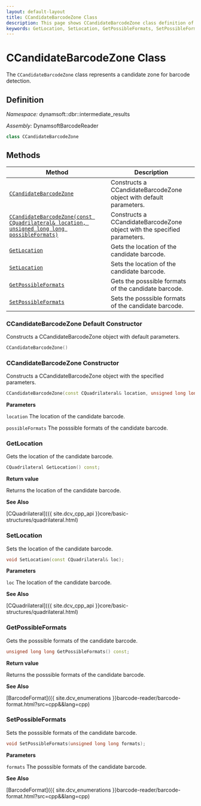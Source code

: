 ```yaml
---
layout: default-layout
title: CCandidateBarcodeZone Class
description: This page shows CCandidateBarcodeZone class definition of Dynamsoft Barcode Reader SDK C++ Edition.
keywords: GetLocation, SetLocation, GetPossibleFormats, SetPossibleFormats, CCandidateBarcodeZone, api reference
---
```

# CCandidateBarcodeZone Class

The `CCandidateBarcodeZone` class represents a candidate zone for barcode detection.

## Definition

*Namespace:* dynamsoft::dbr::intermediate_results

*Assembly:* DynamsoftBarcodeReader

```cpp
class CCandidateBarcodeZone
```

## Methods

| Method                            | Description |
|-----------------------------------|-------------|
| [`CCandidateBarcodeZone`](#ccandidatebarcodezone-default-constructor)           | Constructs a CCandidateBarcodeZone object with default parameters. |
| [`CCandidateBarcodeZone(const CQuadrilateral& location, unsigned long long possibleFormats)`](#ccandidatebarcodezone-constructor)           | Constructs a CCandidateBarcodeZone object with the specified parameters. |
| [`GetLocation`](#getlocation)           | Gets the location of the candidate barcode.|
| [`SetLocation`](#setlocation)           | Sets the location of the candidate barcode.|
| [`GetPossibleFormats`](#getpossibleformats)           | Gets the posssible formats of the candidate barcode. |
| [`SetPossibleFormats`](#setpossibleformats)           | Sets the posssible formats of the candidate barcode. |


### CCandidateBarcodeZone Default Constructor

Constructs a CCandidateBarcodeZone object with default parameters.

```cpp
CCandidateBarcodeZone()
```

### CCandidateBarcodeZone Constructor

Constructs a CCandidateBarcodeZone object with the specified parameters.

```cpp
CCandidateBarcodeZone(const CQuadrilateral& location, unsigned long long possibleFormats)
```

**Parameters**

`location` The location of the candidate barcode.

`possibleFormats` The posssible formats of the candidate barcode.

### GetLocation

Gets the location of the candidate barcode.

```cpp
CQuadrilateral GetLocation() const;
```

**Return value**

Returns the location of the candidate barcode.

**See Also**

[CQuadrilateral]({{ site.dcv_cpp_api }}core/basic-structures/quadrilateral.html)

### SetLocation

Sets the location of the candidate barcode.

```cpp
void SetLocation(const CQuadrilateral& loc); 
```

**Parameters**

`loc` The location of the candidate barcode. 

**See Also**

[CQuadrilateral]({{ site.dcv_cpp_api }}core/basic-structures/quadrilateral.html)

### GetPossibleFormats

Gets the posssible formats of the candidate barcode.

```cpp
unsigned long long GetPossibleFormats() const;
```

**Return value**

Returns the posssible formats of the candidate barcode.

**See Also**

[BarcodeFormat]({{ site.dcv_enumerations }}barcode-reader/barcode-format.html?src=cpp&&lang=cpp)

### SetPossibleFormats

Sets the posssible formats of the candidate barcode.

```cpp
void SetPossibleFormats(unsigned long long formats);
```

**Parameters**

`formats` The posssible formats of the candidate barcode.

**See Also**

[BarcodeFormat]({{ site.dcv_enumerations }}barcode-reader/barcode-format.html?src=cpp&&lang=cpp)